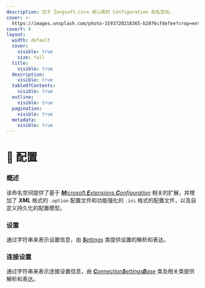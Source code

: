 ```yaml
---
description: 位于 Zongsoft.Core 核心库的 Configuration 命名空间。
cover: >-
  https://images.unsplash.com/photo-1593720218365-b2076cfdefee?crop=entropy&cs=srgb&fm=jpg&ixid=M3wxOTcwMjR8MHwxfHNlYXJjaHwyfHxjb25maWd1cmF0aW9ufGVufDB8fHx8MTc1NzUxNjE3MXww&ixlib=rb-4.1.0&q=85
coverY: 0
layout:
  width: default
  cover:
    visible: true
    size: full
  title:
    visible: true
  description:
    visible: true
  tableOfContents:
    visible: true
  outline:
    visible: true
  pagination:
    visible: true
  metadata:
    visible: true
---
```


# 🎼 配置

### 概述

该命名空间提供了基于 [_**M**icrosoft.**E**xtensions.**C**onfiguration_](https://learn.microsoft.com/zh-cn/dotnet/api/microsoft.extensions.configuration) 相关的扩展，并增加了 _**XML**_ 格式的 `.option` 配置文件和功能强化的 `.ini` 格式的配置文件，以及自定义持久化的配置模型。

### 设置

通过字符串来表示设置信息，由 [_**S**ettings_](https://github.com/Zongsoft/framework/blob/master/Zongsoft.Core/src/Configuration/Settings.cs) 类提供设置的解析和表达。

### 连接设置

通过字符串来表示连接设置信息，由 [_**C**onnection**S**ettings**B**ase_](https://github.com/Zongsoft/framework/blob/master/Zongsoft.Core/src/Configuration/ConnectionSettingsBase.cs) 类及相关类提供解析和表达。

